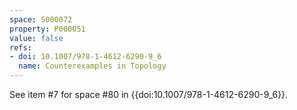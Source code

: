 ```yaml
---
space: S000072
property: P000051
value: false
refs:
- doi: 10.1007/978-1-4612-6290-9_6
  name: Counterexamples in Topology
---
```


See item #7 for space #80 in {{doi:10.1007/978-1-4612-6290-9_6}}.

